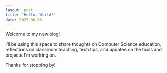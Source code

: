 ```yaml
---
layout: post
title: "Hello, World!"
date: 2025-06-06
---
```


Welcome to my new blog!

I’ll be using this space to share thoughts on Computer Science education, reflections on classroom teaching, tech tips, and updates on the tools and projects I’m working on.

Thanks for stopping by!
